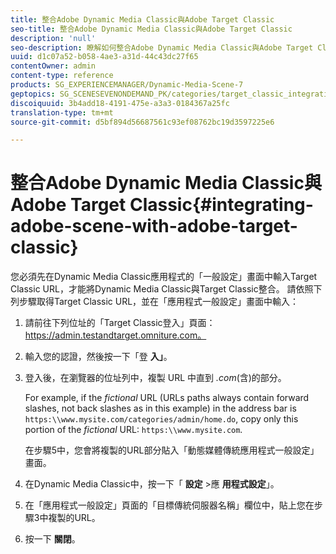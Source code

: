 ```yaml
---
title: 整合Adobe Dynamic Media Classic與Adobe Target Classic
seo-title: 整合Adobe Dynamic Media Classic與Adobe Target Classic
description: 'null'
seo-description: 瞭解如何整合Adobe Dynamic Media Classic與Adobe Target Classic。
uuid: d1c07a52-b058-4ae3-a31d-44c43dc27f65
contentOwner: admin
content-type: reference
products: SG_EXPERIENCEMANAGER/Dynamic-Media-Scene-7
geptopics: SG_SCENESEVENONDEMAND_PK/categories/target_classic_integration
discoiquuid: 3b4add18-4191-475e-a3a3-0184367a25fc
translation-type: tm+mt
source-git-commit: d5bf894d56687561c93ef08762bc19d3597225e6

---
```



# 整合Adobe Dynamic Media Classic與Adobe Target Classic{#integrating-adobe-scene-with-adobe-target-classic}

您必須先在Dynamic Media Classic應用程式的「一般設定」畫面中輸入Target Classic URL，才能將Dynamic Media Classic與Target Classic整合。 請依照下列步驟取得Target Classic URL，並在「應用程式一般設定」畫面中輸入：

1. 請前往下列位址的「Target Classic登入」頁面：https://admin.testandtarget.omniture.com。
1. 輸入您的認證，然後按一下「登 **入」**。
1. 登入後，在瀏覽器的位址列中，複製 URL 中直到 *.com*(含)的部分。

   For example, if the *fictional* URL (URLs paths always contain forward slashes, not back slashes as in this example) in the address bar is `https:\\www.mysite.com/categories/admin/home.do`, copy only this portion of the *fictional* URL: `https:\\www.mysite.com`.

   在步驟5中，您會將複製的URL部分貼入「動態媒體傳統應用程式一般設定」畫面。

1. 在Dynamic Media Classic中，按一下「 **設定** >應 **用程式設定**」。
1. 在「應用程式一般設定」頁面的「目標傳統伺服器名稱」欄位中，貼上您在步驟3中複製的URL。
1. 按一下 **關閉**。

